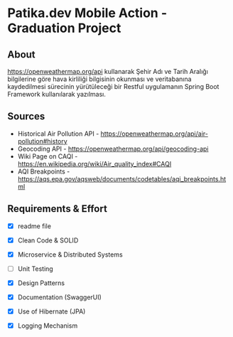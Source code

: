 # Patika.dev Mobile Action - Graduation Project

## About
https://openweathermap.org/api kullanarak Şehir Adı ve Tarih Aralığı bilgilerine göre hava kirliliği
bilgisinin okunması ve veritabanına kaydedilmesi sürecinin yürütüleceği bir Restful
uygulamanın Spring Boot Framework kullanılarak yazılması.

## Sources

- Historical Air Pollution API - https://openweathermap.org/api/air-pollution#history
- Geocoding API - https://openweathermap.org/api/geocoding-api
- Wiki Page on CAQI - https://en.wikipedia.org/wiki/Air_quality_index#CAQI
- AQI Breakpoints - https://aqs.epa.gov/aqsweb/documents/codetables/aqi_breakpoints.html

## Requirements & Effort
- [x] readme file
- [x] Clean Code & SOLID 
- [x] Microservice & Distributed Systems
- [ ] Unit Testing
- [x] Design Patterns
- [x] Documentation (SwaggerUI)
- [x] Use of Hibernate (JPA) 
- [x] Logging Mechanism
 
